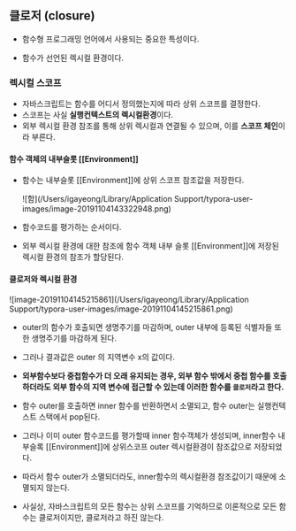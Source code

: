 ## 클로저 (closure)

- 함수형 프로그래밍 언어에서 사용되는 중요한 특성이다.

- 함수가 선언된 렉시컬 환경이다.



### 렉시컬 스코프

- 자바스크립트는 함수를 어디서 정의했는지에 따라 상위 스코프를 결정한다. 
- 스코프는 사실 **실행컨텍스트의 렉시컬환경**이다.
- 외부 렉시컬 환경 참조를 통해 상위 렉시컬과 연결될 수 있으며, 이를 **스코프 체인**이라 부른다.



#### 함수 객체의 내부슬롯 [[Environment]]

- 함수는 내부슬롯 [[Environment]]에 상위 스코프 참조값을 저장한다.

  ![함](/Users/igayeong/Library/Application Support/typora-user-images/image-20191104143322948.png)

- 함수코드를 평가하는 순서이다. 
- 외부 렉시컬 환경에 대한 참조에 함수 객체 내부 슬롯 [[Environment]]에 저장된 렉시컬 환경의 참조가 할당된다.



#### 클로저와 렉시컬 환경

![image-20191104145215861](/Users/igayeong/Library/Application Support/typora-user-images/image-20191104145215861.png)

- outer의 함수가 호출되면 생명주기를 마감하며, outer 내부에 등록된 식별자들 또한 생명주기를 마감하게 된다.
- 그러나 결과값은 outer 의 지역변수 x의 값이다.
- **외부함수보다 중첩함수가 더 오래 유지되는 경우, 외부 함수 밖에서 중첩 함수를 호출하더라도 외부 함수의 지역 변수에 접근할 수 있는데 이러한 함수를 `클로저`라고 한다.**

- 함수 outer를 호출하면 inner 함수를 반환하면서 소멸되고, 함수 outer는 실행컨텍스트 스택에서 pop된다.
- 그러나 이미 outer 함수코드를 평가할때 inner 함수객체가 생성되며, inner함수 내부슬록 [[Environment]]에 상위스코프 outer 렉시컬환경이 참조값으로 저장되었다.
- 따라서 함수 outer가 소멸되더라도, inner함수의 렉시컬환경 참조값이기 때문에 소멸되지 않는다.
- 사실상, 자바스크립트의 모든 함수는 상위 스코프를 기억하므로 이론적으로 모든 함수는 클로저이지만, 클로저라고 하진 않는다.
